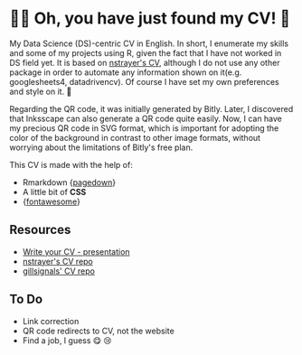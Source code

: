 # 🧔🏻 Oh, you have just found my CV! 📝

My Data Science (DS)-centric CV in English. In short, I enumerate my skills and some of my projects using R, given the fact that I have not worked in DS field yet. It is based on [nstrayer's CV](https://github.com/nstrayer/cv), 
although I do not use any other package in order to automate any information shown on it(e.g. googlesheets4, datadrivencv). Of course I have set my own preferences and style on it. 🙂

Regarding the QR code, it was initially generated by Bitly. Later, I discovered that Inksscape can also generate a QR code quite easily.
Now, I can have my precious QR code in SVG format, which is important for adopting the color of the background in contrast to other image formats, without worrying about the limitations of Bitly's free plan.

This CV is made with the help of:

- Rmarkdown {[pagedown](https://github.com/rstudio/pagedown)}
- A little bit of **CSS**
- {[fontawesome](https://github.com/rstudio/fontawesome)}

## Resources

- [Write your CV - presentation](https://www.anabellelaurent.com/slides/rladies_pagedown/cvwithpagedown#1)
- [nstrayer's CV repo](https://github.com/nstrayer/cv)
- [gillsignals' CV repo](https://github.com/gillsignals/cv)

## To Do

- Link correction
- QR code redirects to CV, not the website
- Find a job, I guess 😋 😢
